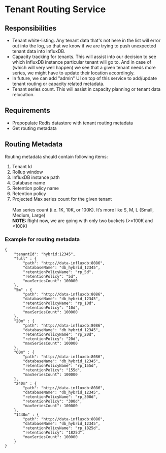 # Tenant Routing Service
## Responsibilities
- Tenant white-listing. Any tenant data that's not here in the list will error out into the log, so that we know if we are trying to push unexpected tenant data into InfluxDB.
- Capacity tracking for tenants. This will assist into our decision to see which InfluxDB instance particular tenant will go to. And in case of (which will very well happen) we see that a given tenant needs more series, we might have to update their location accordingly.
- In future, we can add "admin" UI on top of this service to add/update tenant routing or capacity related metadata.
- Tenant series count. This will assist in capacity planning or tenant data relocation.

## Requirements
- Prepopulate Redis datastore with tenant routing metadata
- Get routing metadata

## Routing Metadata
Routing metadata should contain following items:
1. Tenant Id
1. Rollup window
1. InfluxDB instance path
1. Database name
1. Retention policy name
1. Retention policy
1. Projected Max series count for the given tenant <br /> <br />
Max series count (i.e. 1K, 10K, or 100K). It’s more like S, M, L (Small, Medium, Large) <br />
**NOTE:** Right now, we are going with only two buckets (>=100K and <100K)

### Example for routing metadata
```
{
	"tenantId": "hybrid:12345",
	"full" : {
		"path": "http://data-influxdb:8086",
		"databaseName": "db_hybrid_12345",
		"retentionPolicyName": "rp_5d",
		"retentionPolicy": "5d",
		"maxSeriesCount": 100000
	},
	"5m" : {
		"path": "http://data-influxdb:8086",
		"databaseName": "db_hybrid_12345",
		"retentionPolicyName": "rp_10d",
		"retentionPolicy": "10d",
		"maxSeriesCount": 100000
	},
	"20m" : {
		"path": "http://data-influxdb:8086",
		"databaseName": "db_hybrid_12345",
		"retentionPolicyName": "rp_20d",
		"retentionPolicy": "20d",
		"maxSeriesCount": 100000
	},
	"60m" : {
		"path": "http://data-influxdb:8086",
		"databaseName": "db_hybrid_12345",
		"retentionPolicyName": "rp_155d",
		"retentionPolicy": "155d",
		"maxSeriesCount": 100000
	},
	"240m" : {
		"path": "http://data-influxdb:8086",
		"databaseName": "db_hybrid_12345",
		"retentionPolicyName": "rp_300d",
		"retentionPolicy": "300d",
		"maxSeriesCount": 100000
	},
	"1440m" : {
		"path": "http://data-influxdb:8086",
		"databaseName": "db_hybrid_12345",
		"retentionPolicyName": "rp_1825d",
		"retentionPolicy": "1825d",
		"maxSeriesCount": 100000
	}
}
```
